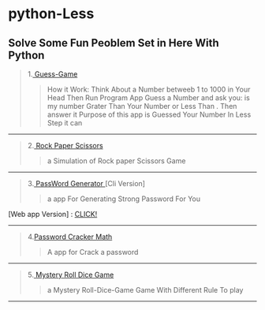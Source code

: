 # python-Less
## Solve Some Fun Peoblem Set in Here With Python


> 1.<a href="./Guess-game"> Guess-Game </a> 
  >> How it Work: Think About a Number betweeb 1 to 1000  in Your Head Then Run Program
  >> App Guess a Number and ask you: is my number Grater Than Your Number or Less Than .
  >> Then answer it
  >> Purpose of this app is Guessed Your Number In Less Step it can
___

> 2.<a href="./Rock-paper-Scissors"> Rock Paper Scissors </a>
  >> a Simulation of Rock paper Scissors Game

___

> 3.<a href="PassWord-Generator" > PassWord Generator </a> [Cli Version]
  >> a app For Generating Strong Password For You
  
   [Web app Version] : <a href='./Web-PassWord-Gn'>CLICK!</a>
___

> 4.<a href='./Pass-cracker' >Password Cracker Math</a>
  >> A app for Crack a password 
___

> 5.<a href='./Roll-Dice-Game' > Mystery Roll Dice Game</a>
  >> a Mystery Roll-Dice-Game Game With Different Rule To play

___
